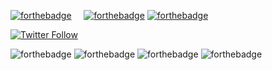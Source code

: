 [![forthebadge](https://forthebadge.com/images/badges/contains-cat-gifs.svg)](https://forthebadge.com)     
[![forthebadge](https://forthebadge.com/images/badges/mom-made-pizza-rolls.svg)](https://forthebadge.com)
[![forthebadge](https://forthebadge.com/images/badges/built-with-swag.svg)](https://forthebadge.com)


[![Twitter Follow](https://img.shields.io/twitter/follow/dm4uz3.svg?style=social&label=Follow)](https://twitter.com/dm4uz3)


![forthebadge](https://forthebadge.com/images/badges/built-by-neckbeards.svg)
![forthebadge](https://forthebadge.com/images/badges/built-with-swag.svg)
![forthebadge](https://forthebadge.com/images/badges/fuck-it-ship-it.svg)
![forthebadge](https://forthebadge.com/images/badges/powered-by-electricity.svg)
